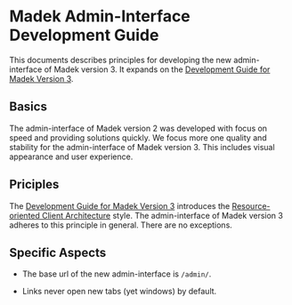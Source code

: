 Madek Admin-Interface Development Guide
=======================================

This documents describes principles for developing the new admin-interface of
Madek version 3. It expands on the [Development Guide for Madek Version 3][].


Basics
------

The admin-interface of Madek version 2 was developed with focus on speed and
providing solutions quickly. We focus more one quality and stability for the
admin-interface of Madek version 3. This includes visual appearance and user
experience.


Priciples
---------

The [Development Guide for Madek Version 3][] introduces the [Resource-oriented
Client Architecture][] style. The admin-interface of Madek version 3 adheres to
this principle in general. There are no exceptions.



Specific Aspects
----------------

* The base url of the new admin-interface is `/admin/`.
* Links never open new tabs (yet windows) by default.


  [Development Guide for Madek Version 3]: ./developer_rules.md
  [Resource-oriented Client Architecture]: http://roca-style.org/

